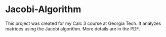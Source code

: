 # Jacobi-Algorithm 
This project was created for my Calc 3 course at Georgia Tech. It analyzes matrices using the Jacobi algorithm. More details are in the PDF.
